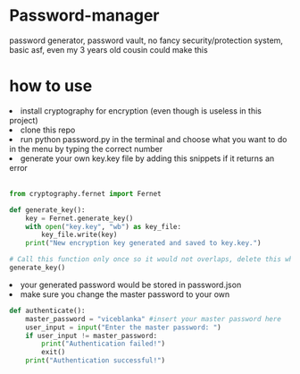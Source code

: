 # Password-manager
password generator, password vault, no fancy security/protection system, basic asf, even my 3 years old cousin could make this

# how to use
<li>install cryptography for encryption (even though is useless in this project)</li>
<li>clone this repo</li>
<li>run python password.py in the terminal and choose what you want to do in the menu by typing the correct number</li>
<li>generate your own key.key file by adding this snippets if it returns an error</li>

<br>

```python
from cryptography.fernet import Fernet

def generate_key():
    key = Fernet.generate_key()
    with open("key.key", "wb") as key_file:
        key_file.write(key)
    print("New encryption key generated and saved to key.key.")

# Call this function only once so it would not overlaps, delete this when you already run the command once
generate_key()

```
<li>your generated password would be stored in password.json</li>
<li>make sure you change the master password to your own</li>

```python
def authenticate():
    master_password = "viceblanka" #insert your master password here
    user_input = input("Enter the master password: ")
    if user_input != master_password:
        print("Authentication failed!")
        exit()
    print("Authentication successful!")
